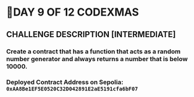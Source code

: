 # 🎄DAY 9 OF 12 CODEXMAS

## CHALLENGE DESCRIPTION [INTERMEDIATE]

### Create a contract that has a function that acts as a random number generator and always returns a number that is below 10000.

### Deployed Contract Address on Sepolia: `0xAA8Be1EF5E0520C32D042891E2aE5191cfa6bF07`

